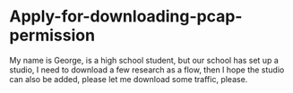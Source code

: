 # Apply-for-downloading-pcap-permission
My name is George, is a high school student, but our school has set up a studio, I need to download a few research as a flow, then I hope the studio can also be added, please let me download some traffic, please.
